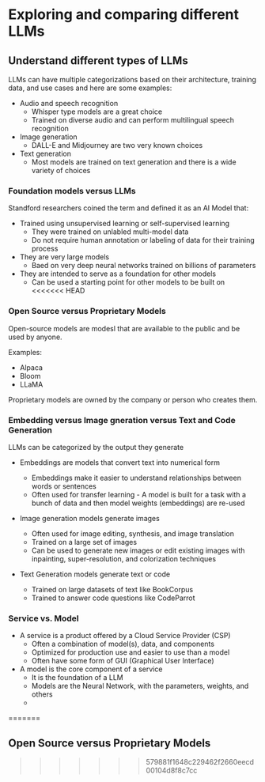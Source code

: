 # Exploring and comparing different LLMs

## Understand different types of LLMs

LLMs can have multiple categorizations based on their architecture, training data, and use cases and here are some examples:

- Audio and speech recognition
  - Whisper type models are a great choice
  - Trained on diverse audio and can perform multilingual speech recognition
- Image generation
  - DALL-E and Midjourney are two very known choices
- Text generation
  - Most models are trained on text generation and there is a wide variety of choices

### Foundation models versus LLMs

Standford researchers coined the term and defined it as an AI Model that:

- Trained using unsupervised learning or self-supervised learning
  - They were trained on unlabled multi-model data
  - Do not require human annotation or labeling of data for their training process
- They are very large models
  - Baed on very deep neural networks trained on billions of parameters
- They are intended to serve as a foundation for other models
  - Can be used a starting point for other models to be built on
<<<<<<< HEAD

### Open Source versus Proprietary Models

Open-source models are modesl that are available to the public and be used by anyone.

Examples:

- Alpaca
- Bloom
- LLaMA

Proprietary models are owned by the company or person who creates them.

### Embedding versus Image gneration versus Text and Code Generation

LLMs can be categorized by the output they generate

- Embeddings are models that convert text into numerical form
  - Embeddings make it easier to understand relationships between words or sentences
  - Often used for transfer learning - A model is built for a task with a bunch of data and then model weights (embeddings) are re-used

- Image generation models generate images
  - Often used for image editing, synthesis, and image translation
  - Trained on a large set of images
  - Can be used to generate new images or edit existing images with inpainting, super-resolution, and colorization techniques

- Text Generation models generate text or code
  - Trained on large datasets of text like BookCorpus
  - Trained to answer code questions like CodeParrot

### Service vs. Model

- A service is a product offered by a Cloud Service Provider (CSP)
  - Often a combination of model(s), data, and components
  - Optimized for production use and easier to use than a model
  - Often have some form of GUI (Graphical User Interface)
- A model is the core component of a service
  - It is the foundation of a LLM
  - Models are the Neural Network, with the parameters, weights, and others
  -

=======

## Open Source versus Proprietary Models

>>>>>>> 579881f1648c229462f2660eecd00104d8f8c7cc
